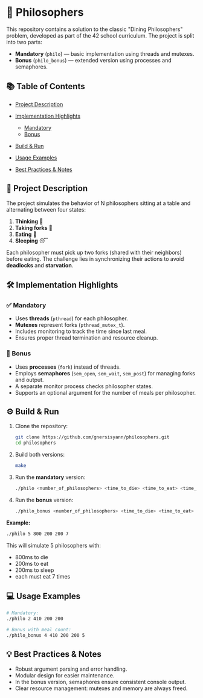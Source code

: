 # 🧠 Philosophers

This repository contains a solution to the classic "Dining Philosophers" problem, developed as part of the 42 school curriculum. The project is split into two parts:

* **Mandatory** (`philo`) — basic implementation using threads and mutexes.
* **Bonus** (`philo_bonus`) — extended version using processes and semaphores.

## 📚 Table of Contents

* [Project Description](#project-description)
* [Implementation Highlights](#implementation-highlights)

  * [Mandatory](#mandatory)
  * [Bonus](#bonus)
* [Build & Run](#build--run)
* [Usage Examples](#usage-examples)
* [Best Practices & Notes](#best-practices--notes)

## 📖 Project Description

The project simulates the behavior of N philosophers sitting at a table and alternating between four states:

1. **Thinking** 🤔
2. **Taking forks** 🍴
3. **Eating** 🍝
4. **Sleeping** 😴

Each philosopher must pick up two forks (shared with their neighbors) before eating. The challenge lies in synchronizing their actions to avoid **deadlocks** and **starvation**.

## 🛠 Implementation Highlights

### ✅ Mandatory

* Uses **threads** (`pthread`) for each philosopher.
* **Mutexes** represent forks (`pthread_mutex_t`).
* Includes monitoring to track the time since last meal.
* Ensures proper thread termination and resource cleanup.

### 🚀 Bonus

* Uses **processes** (`fork`) instead of threads.
* Employs **semaphores** (`sem_open`, `sem_wait`, `sem_post`) for managing forks and output.
* A separate monitor process checks philosopher states.
* Supports an optional argument for the number of meals per philosopher.

## ⚙️ Build & Run

1. Clone the repository:

   ```bash
   git clone https://github.com/gnersisyann/philosophers.git
   cd philosophers
   ```

2. Build both versions:

   ```bash
   make
   ```

3. Run the **mandatory** version:

   ```bash
   ./philo <number_of_philosophers> <time_to_die> <time_to_eat> <time_to_sleep> [number_of_times_each_must_eat]
   ```

4. Run the **bonus** version:

   ```bash
   ./philo_bonus <number_of_philosophers> <time_to_die> <time_to_eat> <time_to_sleep> [number_of_times_each_must_eat]
   ```

**Example:**

```bash
./philo 5 800 200 200 7
```

This will simulate 5 philosophers with:

* 800ms to die
* 200ms to eat
* 200ms to sleep
* each must eat 7 times

## 💻 Usage Examples

```bash
# Mandatory:
./philo 2 410 200 200

# Bonus with meal count:
./philo_bonus 4 410 200 200 5
```

## 💡 Best Practices & Notes

* Robust argument parsing and error handling.
* Modular design for easier maintenance.
* In the bonus version, semaphores ensure consistent console output.
* Clear resource management: mutexes and memory are always freed.
